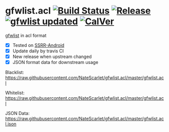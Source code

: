 # gfwlist.acl [![Build Status](https://travis-ci.org/NateScarlet/gfwlist.acl.svg?branch=master)](https://travis-ci.org/NateScarlet/gfwlist.acl) [![Release](https://img.shields.io/github/release/NateScarlet/gfwlist.acl.svg)](https://github.com/NateScarlet/gfwlist.acl/releases/latest) [![gfwlist updated](https://img.shields.io/github/last-commit/gfwlist/gfwlist.svg?label=gfwlist%20updated)](https://github.com/gfwlist/gfwlist) [![CalVer](https://img.shields.io/badge/calver-YYYY.0M.0D-22bfda.svg)](http://calver.org)

[gfwlist] in acl format

- [x] Tested on [SSRR-Android]
- [x] Update daily by travis CI
- [x] New release when upstream changed
- [x] JSON format data for downstream usage

Blacklist: <https://raw.githubusercontent.com/NateScarlet/gfwlist.acl/master/gfwlist.acl>

Whitelist: <https://raw.githubusercontent.com/NateScarlet/gfwlist.acl/master/gfwlist.acl>

JSON Data: <https://raw.githubusercontent.com/NateScarlet/gfwlist.acl/master/gfwlist.acl.json>

[gfwlist]: https://github.com/gfwlist/gfwlist
[ssrr-android]: https://github.com/shadowsocksrr/shadowsocksr-android
